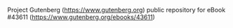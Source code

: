 Project Gutenberg (https://www.gutenberg.org) public repository for eBook #43611 (https://www.gutenberg.org/ebooks/43611)
